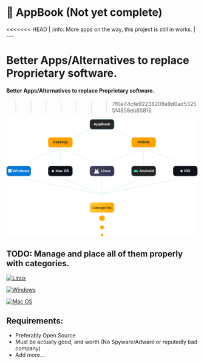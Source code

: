 # 📘 AppBook (Not yet complete)

<<<<<<< HEAD
| :info: More apps on the way, this project is still in works.
| ---

**Better Apps/Alternatives to replace Proprietary software.**
=======
#### **Better Apps/Alternatives to replace Proprietary software.**
>>>>>>> 7f0e44cfe92238208a9d0ad53255f4858eb85816

![Map](map.png)

## TODO: Manage and place all of them properly with categories.

[![Linux](https://img.shields.io/badge/Linux-Apps-%23FFF?labelColor=E95420&style=for-the-badge&logo=Ubuntu&logoColor=white&color=FFF)](https://github.com/thegamerhat/appbook/tree/main/Desktop/Linux)

[![Windows](https://img.shields.io/badge/Windows-Apps-%23FFF?labelColor=0078D6&style=for-the-badge&logo=Windows&logoColor=FFFFFF&color=FFF)](https://github.com/thegamerhat/appbook/tree/main/Desktop/Windows)

[![Mac OS](https://img.shields.io/badge/Mac_OS-Apps-%23FFF?labelColor=000000&style=for-the-badge&logo=Apple&logoColor=white&color=FFF)](https://github.com/thegamerhat/appbook/tree/main/Desktop/Mac)

## Requirements:

- Preferably Open Source 
- Must be actually good, and worth (No Spyware/Adware or reputedly bad company)
- Add more...
